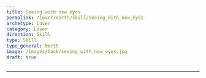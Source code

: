 ```yaml
---
title: Seeing with new eyes
permalink: /lover/north/skill/seeing_with_new_eyes
archetype: Lover
category: Lover
direction: Skill
type: Skill
type_general: North
image: /images/back/seeing_with_new_eyes.jpg
draft: true
---
```


---
